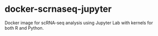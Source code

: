 # docker-scrnaseq-jupyter
Docker image for scRNA-seq analysis using Jupyter Lab with kernels for both R and Python.
